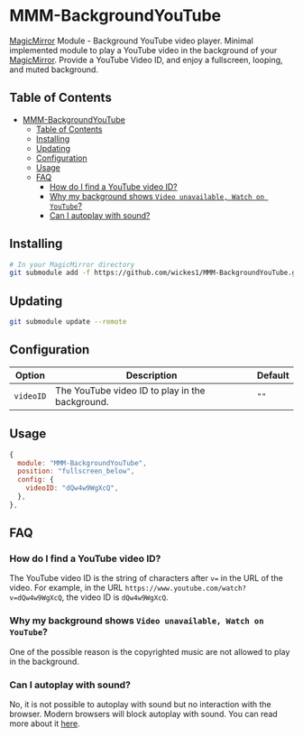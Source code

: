 # MMM-BackgroundYouTube

[MagicMirror] Module - Background YouTube video player. Minimal implemented module to play a YouTube video in the background of your [MagicMirror]. Provide a YouTube Video ID, and enjoy a fullscreen, looping, and muted background.

## Table of Contents

- [MMM-BackgroundYouTube](#mmm-backgroundyoutube)
  - [Table of Contents](#table-of-contents)
  - [Installing](#installing)
  - [Updating](#updating)
  - [Configuration](#configuration)
  - [Usage](#usage)
  - [FAQ](#faq)
    - [How do I find a YouTube video ID?](#how-do-i-find-a-youtube-video-id)
    - [Why my background shows `Video unavailable, Watch on YouTube`?](#why-my-background-shows-video-unavailable-watch-on-youtube)
    - [Can I autoplay with sound?](#can-i-autoplay-with-sound)

## Installing

```bash
# In your MagicMirror directory
git submodule add -f https://github.com/wickes1/MMM-BackgroundYouTube.git modules/MMM-BackgroundYouTube
```

## Updating

```bash
git submodule update --remote
```

## Configuration

| Option    | Description                                     | Default |
| --------- | ----------------------------------------------- | ------- |
| `videoID` | The YouTube video ID to play in the background. | `""`    |

## Usage

```javascript
{
  module: "MMM-BackgroundYouTube",
  position: "fullscreen_below",
  config: {
    videoID: "dQw4w9WgXcQ",
  },
},
```

## FAQ

### How do I find a YouTube video ID?

The YouTube video ID is the string of characters after `v=` in the URL of the video. For example, in the URL `https://www.youtube.com/watch?v=dQw4w9WgXcQ`, the video ID is `dQw4w9WgXcQ`.

### Why my background shows `Video unavailable, Watch on YouTube`?

One of the possible reason is the copyrighted music are not allowed to play in the background.

### Can I autoplay with sound?

No, it is not possible to autoplay with sound but no interaction with the browser. Modern browsers will block autoplay with sound. You can read more about it [here](https://developer.chrome.com/blog/autoplay/).

[MagicMirror]: https://github.com/MichMich/MagicMirror
